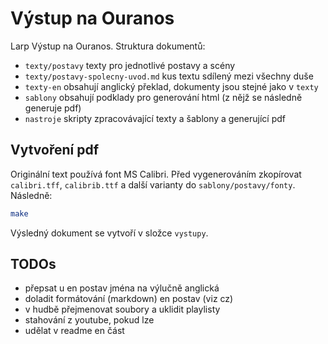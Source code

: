 # Výstup na Ouranos

Larp Výstup na Ouranos. Struktura dokumentů:

- `texty/postavy` texty pro jednotlivé postavy a scény
- `texty/postavy-spolecny-uvod.md` kus textu sdílený mezi všechny duše
- `texty-en` obsahují anglický překlad, dokumenty jsou stejné jako v `texty`
- `sablony` obsahují podklady pro generování html (z nějž se následně generuje pdf)
- `nastroje` skripty zpracovávající texty a šablony a generující pdf

## Vytvoření pdf

Originální text používá font MS Calibri. Před vygenerováním zkopírovat `calibri.tff`, `calibrib.ttf` a další varianty do `sablony/postavy/fonty`. Následně:

```bash
make
```
Výsledný dokument se vytvoří v složce `vystupy`.

## TODOs

- přepsat u en postav jména na výlučně anglická
- doladit formátování (markdown) en postav (viz cz)
- v hudbě přejmenovat soubory a uklidit playlisty
- stahování z youtube, pokud lze
- udělat v readme en část
